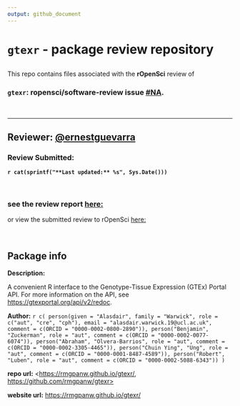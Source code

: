 ```yaml
---
output: github_document
---
```



# `gtexr` - package review repository

##

This repo contains files associated with the **rOpenSci** review of

### **`gtexr`: ropensci/software-review**  issue [\#NA](https://github.com/ropensci/software-review/issues/NA).

<br>


***

## **Reviewer:** [\@ernestguevarra](https://github.com/ernestguevarra)
### Review Submitted:
**`r cat(sprintf("**Last updated:** %s", Sys.Date()))`**

<br>

### see the review report [here:](https://ernestguevarra.github.io/gtexr-review/index.nb.html)

or view the submitted review to rOpenSci [here:]()

<br>


## Package info

**Description:**

A convenient R interface to the Genotype-Tissue Expression (GTEx) 
    Portal API. For more information on the API, see 
    <https://gtexportal.org/api/v2/redoc>.

**Author:** `r c(
    person(given = "Alasdair",
           family = "Warwick",
           role = c("aut", "cre", "cph"),
           email = "alasdair.warwick.19@ucl.ac.uk",
           comment = c(ORCID = "0000-0002-0800-2890")),
    person("Benjamin", "Zuckerman", role = "aut",
           comment = c(ORCID = "0000-0002-0077-6074")),
    person("Abraham", "Olvera-Barrios", role = "aut",
           comment = c(ORCID = "0000-0002-3305-4465")),
    person("Chuin Ying", "Ung", role = "aut",
           comment = c(ORCID = "0000-0001-8487-4589")),
    person("Robert", "Luben", role = "aut",
           comment = c(ORCID = "0000-0002-5088-6343"))
    )`

**repo url:** <https://rmgpanw.github.io/gtexr/,
    https://github.com/rmgpanw/gtexr>

**website url:** <https://rmgpanw.github.io/gtexr/>
